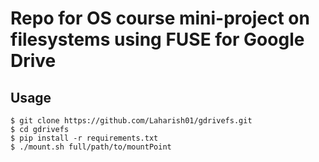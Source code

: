# Repo for OS course mini-project on </br>filesystems using FUSE for Google Drive  

## Usage  
`$ git clone https://github.com/Laharish01/gdrivefs.git`    
`$ cd gdrivefs`   
`$ pip install -r requirements.txt`    
`$ ./mount.sh full/path/to/mountPoint`  
